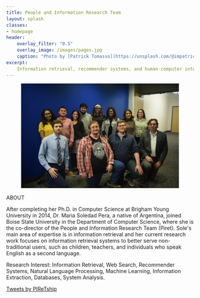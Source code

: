 ```yaml
---
title: People and Information Research Team
layout: splash
classes:
- homepage
header:
    overlay_filter: "0.5"
    overlay_image: /images/pages.jpg
    caption: "Photo by [Patrick Tomasso](https://unsplash.com/@impatrickt?utm_source=unsplash&utm_medium=referral&utm_content=creditCopyText) on [Unsplash](https://unsplash.com/s/photos/pages?utm_source=unsplash&utm_medium=referral&utm_content=creditCopyText)"
excerpt:
    Information retrieval, recommender systems, and human-computer interaction at Boise State University.
---
```


<div class="principal" markdown="1">

<figure class="text-center group-photo">
  <img src="images/piret_group_pic.jpg" alt="PIReT Group Photo">
</figure>

ABOUT

After completing her Ph.D. in Computer Science at Brigham Young University in 2014, Dr. Maria Soledad Pera, a native of Argentina, joined Boise State University in the Department of Computer Science, where she is the co-director of the People and Information Research Team (Piret). Sole's main area of expertise is in information retrieval and her current research work focuses on information retrieval systems to better serve non-traditional users, such as children, teachers, and individuals who speak English as a second language.

Research Interest: Information Retrieval, Web Search, Recommender Systems, Natural Language Processing, Machine Learning, Information Extraction, Databases, System Analysis.




</div>

<div class="tl-embed">
<a class="twitter-timeline" data-height="800" data-dnt="true" href="https://twitter.com/DrCh0le">Tweets by PIReTship</a> <script async src="https://platform.twitter.com/widgets.js" charset="utf-8"></script>
</div>
